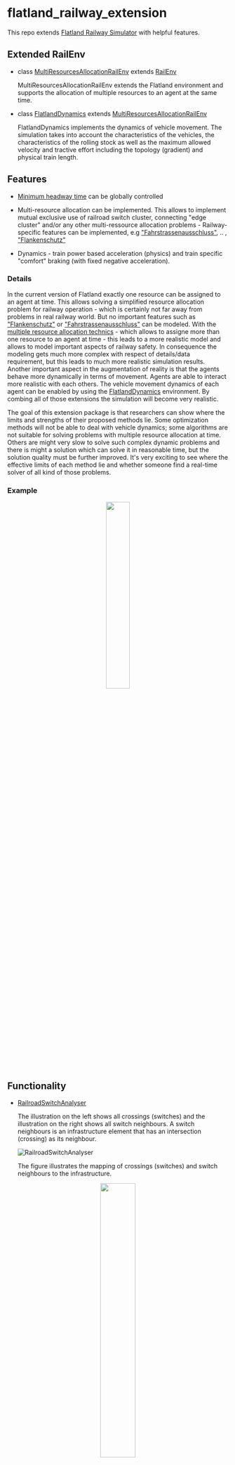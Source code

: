 # flatland_railway_extension

This repo extends [Flatland Railway Simulator](https://gitlab.aicrowd.com/flatland/flatland) with helpful features.

## Extended RailEnv

- class [MultiResourcesAllocationRailEnv](https://github.com/aiAdrian/flatland_railway_extension/blob/master/flatland_railway_extension/environments/MultiResourcesAllocationRailEnv.py) extends [RailEnv](https://gitlab.aicrowd.com/flatland/flatland/-/blob/master/flatland/envs/rail_env.py#L36) 
  
  MultiResourcesAllocationRailEnv extends the Flatland environment and 
  supports the allocation of multiple resources to an agent at the same time.


- class [FlatlandDynamics](https://github.com/aiAdrian/flatland_railway_extension/blob/master/flatland_railway_extension/environments/FlatlandDynamics.py)
extends [MultiResourcesAllocationRailEnv](https://github.com/aiAdrian/flatland_railway_extension/blob/master/flatland_railway_extension/environments/MultiResourcesAllocationRailEnv.py)

  FlatlandDynamics implements the dynamics of vehicle
  movement. The simulation takes into account the characteristics of the 
  vehicles, the characteristics of the rolling stock as well as the maximum allowed 
  velocity and tractive effort including the topology (gradient) and physical train length.

## Features

- [Minimum headway time](https://en.wikipedia.org/wiki/Headway) can be globally controlled
- Multi-resource allocation can be implemented. This allows to implement mutual exclusive use of railroad switch
  cluster, connecting "edge cluster" and/or any other multi-ressource allocation problems - Railway-specific features
  can be implemented, e.g  ["Fahrstrassenausschluss"](https://de.wikipedia.org/wiki/Fahrstra%C3%9Fe), ..
  , ["Flankenschutz"](https://de.wikipedia.org/wiki/Fahrstra%C3%9Fe#Flankenschutz)

- Dynamics - train power based acceleration (physics) and train specific "comfort" braking (with fixed negative
  acceleration).

### Details

In the current version of Flatland exactly one
resource can be assigned to an agent at time. This allows solving a simplified resource allocation problem for railway
operation - which is certainly not far away from problems in real railway world. But no important features such as ["Flankenschutz"](https://de.wikipedia.org/wiki/Fahrstra%C3%9Fe#Flankenschutz) 
or ["Fahrstrassenausschluss"](https://de.wikipedia.org/wiki/Fahrstra%C3%9Fe) can be modeled. With
the [multiple resource allocation technics](https://github.com/aiAdrian/flatland_railway_extension/blob/master/flatland_railway_extension/environments/FlatlandResourceAllocator.py) - 
which allows to assigne more than one resource to an agent at time - this leads to a more realistic model and allows
to model important aspects of railway safety. In consequence the modeling gets much more complex with respect of
details/data requirement, but this leads to much more realistic simulation results. Another important aspect in the
augmentation of reality is that the agents behave more dynamically in terms of movement. Agents are able to interact more realistic with each others. The vehicle movement dynamics of each agent can be enabled by using
the [FlatlandDynamics](https://github.com/aiAdrian/flatland_railway_extension/blob/master/flatland_railway_extension/environments/FlatlandDynamics.py)
environment. By combing all of those extensions the simulation will become very realistic.

The goal of this extension package is that researchers can show where the limits and strengths of their proposed methods
lie. Some optimization methods will not be able to deal with vehicle dynamics; some algorithms are not suitable for
solving problems with multiple resource allocation at time. Others are might very slow to solve such complex dynamic
problems and there is might a solution which can solve it in reasonable time, but the solution quality must be further
improved. It's very exciting to see where the effective limits of each method lie and whether someone find a real-time
solver of all kind of those problems.

### Example

<p align="center" width="100%">
    <img width="33%" src="https://raw.githubusercontent.com/aiAdrian/flatland_railway_extension/master/images/flatland_scenario.png"> 
</p>

## Functionality

- [RailroadSwitchAnalyser](https://github.com/aiAdrian/flatland_railway_extension/blob/master/flatland_railway_extension/RailroadSwitchAnalyser.py)

  The illustration on the left shows all crossings (switches) and the illustration on the right shows all switch
  neighbours. A switch neighbours is an infrastructure element that has an intersection (crossing) as its neighbour.

  ![RailroadSwitchAnalyser](https://raw.githubusercontent.com/aiAdrian/flatland_railway_extension/master/images/RailroadSwitchAnalyser.png "RailroadSwitchAnalyser")

  The figure illustrates the mapping of crossings (switches) and switch neighbours to the infrastructure.

<p align="center" width="100%">
    <img width="40%" src="https://raw.githubusercontent.com/aiAdrian/flatland_railway_extension/master/images/flatland_scenario_cell_types.png"> 
</p>

- [RailroadSwitchCluster](https://github.com/aiAdrian/flatland_railway_extension/blob/master/flatland_railway_extension/RailroadSwitchCluster.py)

  The left illustration shows all connecting edges (cluster). The number represents the cluster id. Cells with the same
  cluster id belong to the same cluster. The right illustration shows all switch clusters. A switch cluster contains one
  or more crossing (switch) cells where each switch within the cluster are all neighbors. The switches in the same
  cluster have the same switch cluster id.

  ![RailroadSwitchCluster](https://raw.githubusercontent.com/aiAdrian/flatland_railway_extension/master/images/RailroadSwitchCluster.png "RailroadSwitchCluster")

- [FlatlandResourceAllocator](https://github.com/aiAdrian/flatland_railway_extension/blob/master/flatland_railway_extension/environments/FlatlandResourceAllocator.py)

  The Flatland Resource Allocator extension allows the implementation of a simultaneous allocation of multiple resources
  to an agent, and also allows the concept of minimal headway (train-following), which roughly simulates the real
  infrastructure behavior. A two-minute train sequence (n-flatland time steps) is often used in many real railway
  systems - the entire system is therefore designed for a minimum headway of n seconds. With the help of the
  multi-resource allocator it is possible to implement "flank protection", ... and dynamic movement.


- [FlatlandGraphBuilder](https://github.com/aiAdrian/flatland_railway_extension/blob/master/flatland_railway_extension/FlatlandGraphBuilder.py)
- 
  The FlatlandGraphBuilder converts Flatland's grid cell-based topology into a directed graph g. The graph consists of
  nodes and edges. An edge is defined by "from-node" u and "to-node" v such that for the edge e = (u, v). A node in the
  graph is defined by position and direction. The position corresponds to the position of the underlying cell in the
  original flatland topology, and the direction corresponds to the direction in which an agent reaches the cell. Thus,
  the node is defined by (x, y, d), where x is the index of the horizontal cell grid position, y is the vertical cell
  grid position, and d is the direction of cell entry. Based on the grid cell position and the cell entry direction, the
  connection to the neighboring cell can be estimated. The estimation is done using the pure flatland navigation
  technique. In the flatland (2d gird), not every of the eight neighbors cell can be reached from every direction.
  Therefore, the entry direction information is key. In the graph g only edges exist where a feasible transition from
  node u to node v exist.


- [FlatlandDynamics](https://github.com/aiAdrian/flatland_railway_extension/blob/master/flatland_railway_extension/environments/FlatlandDynamics.py)

  The diagram on the left illustrates the speed diagram for each train. The traveled distance [m] is plotted on the
  x-axis. The speed in kilometers per hour [km/h] is shown on the y-axis. The orange curve shows the maximum allowed
  speed. The blue curve is the simulated speed. The length of the train is easy to see because the last axle of the
  train must have allowed a higher speed, otherwise the train will not accelerate. The diagram on the right illustrates
  the acculeration [m/s] on the y-axis. On the x-axis traveled distance [m] is plotted again. The red colored part of the 
  velocity and acceleration curve shows where the agent has to brake hard due to an active malfunction. 

![FlatlandDynamics](https://github.com/aiAdrian/flatland_railway_extension/blob/master/images/FlatlandDynamics.png "FlatlandDynamics")

- [Rolling Stock](https://github.com/aiAdrian/flatland_railway_extension/blob/master/flatland_railway_extension/environments/RollingStock.py)

  The rolling stock data stores the technical characteristics of each 
  locomotive, including [tractive effort](https://en.wikipedia.org/wiki/Tractive_force) and speed
  limits.
  The [DynamicAgent](https://github.com/aiAdrian/flatland_railway_extension/blob/master/flatland_railway_extension/environments/DynamicAgent.py)
  stores the physical properties such as mass and length of the complete train (agent) and requires the rolling stock
  data to simulate the tractive effort and acceleration.

  The figure illustrates the traction characteristics. The speed is plotted on the x-axis. The maximum tractive effort
  is plotted on the y-axis. Traction power is limited by the maximum force that traction can exert on the wheel and is
  further limited by the maximum power of the motor.


  <p align="center" width="100%">
    <img width="20%" src="https://github.com/aiAdrian/flatland_railway_extension/blob/master/images/FlatlandDynamics_RollingStock_tractive_effort.png"> 

  </p>




  $$F = m a := Force : [kN]$$

  $$P = F v := Power : [kW]$$

  $$v := Velocity : [{ m \over s}]$$

  $$m := Mass : [10^3kg]$$

  $$a := Acceleration : [{m \over s^{2}}]$$

  Where $P_{max}$ is the maximum power of the traction. $P_{max}$ depends on two factors $F_{max}$ and $v_{F_{max}}$.
  Where $F_{max}$ is the overall maximum force the traction can deliver and where $v_{F_{max}}$ is the speed up to which
  the vehicle can deliver the maximum force.

  The power consumption (for acceleration) must be positive and less than the maximum power of the traction $P_{max}$ and
  it cannot exceed the maximum force $F_{max}$.

  $$0 <= P <= P_{max}$$

  $$P_{max} = F_{max} v_{F_{max}}$$

  $$F <= \min({ P_{max} \over v} , F_{max})$$

- [FlatlandDynamicsRendering](https://github.com/aiAdrian/flatland_railway_extension/blob/master/flatland_railway_extension/utils/FlatlandDynamicsRenderer.py)

  Resources colored orange, red or black are occupied by the train. Orange indicates a resource reserved for the train
  but not required by either the braking distance or the physical train. Red and black resources are security related.
  Black is the physical train and red resources are needed for braking. The physical train can occupy more than one cell
  since the train length can be greater than the length of the underlaying cell. In the visualization, however, a train
  that would fit into one cell can also take up more than one cell if part of the train is in the next cell and part is
  still in the current one. Green resources are still occupied. They are intended to approximately simulate the time
  required to handle all security elements - they represents the minimum 
  headway time.

 <p align="center" width="200%">
    <img width="33%" src="https://github.com/aiAdrian/flatland_railway_extension/blob/master/images/Flatland_dynamics_visualisation_elements.png"> 
</p>

 <p align="center" width="100%">
    <img width="33%" src="https://github.com/aiAdrian/flatland_railway_extension/blob/master/images/FlatlandDynamicsRendering.png"> 
</p>

The Example is showing a moving block based simulation. The rendering is done with FlatlandDynamicsRenderer.

## Working code

- [Google coLab notebook - Recife export](https://github.com/aiAdrian/flatland_railway_extension/blob/master/Flatland_recife.ipynb)
- [Google coLab notebook - Simulation with multi-resource reservation](https://github.com/aiAdrian/flatland_railway_extension/blob/master/Flatland_Resource_Allocation.ipynb)
- [Google coLab notebook - Flatland dynamics](https://github.com/aiAdrian/flatland_railway_extension/blob/master/Flatland_Dynamics.ipynb)

## Installation 
The code is tested with Python (3.6), *3.7* - expected to work with higher versions of Python.

#### Prerequisites (optional)
Install [Anaconda](https://www.anaconda.com/products/distribution) and create a new conda environment: 
```
$ conda create python=3.7 --name flatland-ext
$ conda activate flatland-ext
```

#### From sources
The Flatland code source is available from [AIcrowd gitlab](https://gitlab.aicrowd.com/flatland/flatland) and Flatland railway extension can be found at [github](https://github.com/aiAdrian/flatland_railway_extension): 
```
$ git clone http://gitlab.aicrowd.com/flatland/flatland.git
$ cd flatland
$ pip install -r requirements_dev.txt
$ python setup.py install
$ cd .. 
```

```
$ git clone https://github.com/aiAdrian/flatland_railway_extension.git/
$ cd flatland_railway_extension
$ python setup.py install
$ cd .. 
```


#### Stable release
Install flatland railway extension:
```
$ pip install flatland-railway-extension
```

#### Test installation
Test that the installation works:
```
$ python -c "import flatland_railway_extension.examples.demo_flatland_dynamics"
```
<sub>Troubleshooting[^1]</sub>


#### Examples
Some examples can be found at: [flatland_railway_extension.examples.*](https://github.com/aiAdrian/flatland_railway_extension/tree/master/flatland_railway_extension/examples)

##### PePy - PyPI Download Stats
[![Downloads](https://static.pepy.tech/personalized-badge/flatland-railway-extension?period=month&units=international_system&left_color=grey&right_color=lightgrey&left_text=Downloads)](https://pepy.tech/project/flatland-railway-extension)


## Links

[Flatland Challenge](https://www.aicrowd.com/search?utf8=%E2%9C%93&q=flatland)

[Flatland introduction](https://flatland.aicrowd.com/getting-started/env.html)

[Rolling stock](https://en.wikipedia.org/wiki/Rolling_stock)

[Nagel-Schrekenberg-Model](https://en.wikipedia.org/wiki/Nagel%E2%80%93Schreckenberg_model)

##### Information

The initial implementation is authored by Adrian Egli's (
aiAdrian) [neurips2020 flatland challenge solution (submission)](https://gitlab.aicrowd.com/adrian_egli/neurips2020-flatland-starter-kit)

##### Permission to use

If you use this or any idea out of this code for/in any academic publication or commercial products -
you must credit the authors.



[^1]: On Windows Subsystem for Linux (WSL) you may need to install some additional packages `pip install pyvirtualdisplay`, `pip install piglet` and `sudo apt install libnvidia-gl-440` to get the rendering working. However, using Flatland Railway Extension with WSL is not recommended, we recommend native Windows or Linux operating system. OS/X is not very well tested yet.



